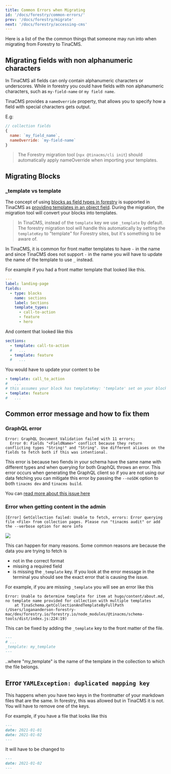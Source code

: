 ```yaml
---
title: Common Errors when Migrating
id: '/docs/forestry/common-errors/'
prev: '/docs/forestry/migrate'
next: '/docs/forestry/accessing-cms'
---
```


Here is a list of the the common things that someone may run into when migrating from Forestry to TinaCMS.

## Migrating fields with non alphanumeric characters

In TinaCMS all fields can only contain alphanumeric characters or underscores. While in forestry you could have fields with non alphanumeric characters, such as `my-field-name` or `my field name`.

TinaCMS provides a `nameOverride` property, that allows you to specify how a field with special characters gets output.

E.g:

```js
// collection fields
{
  name: `my_field_name`,
  nameOverride: `my-field-name`
}
```

> The Forestry migration tool (`npx @tinacms/cli init`) should automatically apply nameOverride when importing your templates.

## Migrating Blocks

### \_template vs template

The concept of using [blocks as field types in forestry](https://forestry.io/docs/settings/fields/blocks/) is supported in TinaCMS as [providing templates in an object field](/docs/editing/blocks/). During the migration, the migration tool will convert your blocks into templates.

> In TinaCMS, instead of the `template` key we use `_template` by default. The forestry migration tool will handle this automatically by setting the `templateKey` to "template" for Forestry sites, but it's something to be aware of.

In TinaCMS, it is common for front matter templates to have `-` in the name and since TinaCMS does not support `-` in the name you will have to update the name of the template to use `_` instead.

For example if you had a front matter template that looked like this.

```yaml
---
label: landing-page
fields:
  - type: blocks
    name: sections
    label: Sections
    template_types:
      - call-to-action
      - feature
      - hero
```

And content that looked like this

```yaml
sections:
  - template: call-to-action
  #   ...
  - template: feature
  #   ...
```

You would have to update your content to be

```yaml
- template: call_to_action
#   ...
# this assumes your block has templateKey: 'template' set on your blocks field.
- template: feature
#   ...
```

## Common error message and how to fix them

### GraphQL error

```
Error: GraphQL Document Validation failed with 11 errors;
  Error 0: Fields "<FieldName>" conflict because they return conflicting types "String!" and "String". Use different aliases on the fields to fetch both if this was intentional.
```

This error is because two fiends in your schema have the same name with different types and when querying for both GraphQL throws an error. This error occurs when generating the GraphQL client so if you are not using our data fetching you can mitigate this error by passing the `--noSDK` option to both `tinacms dev` and `tinacms build`.

You can [read more about this issue here](https://github.com/tinacms/tinacms/issues/3150#issuecomment-1239796350)

### Error when getting content in the admin

```
[Error] GetCollection failed: Unable to fetch, errors: Error querying file <File> from collection pages. Please run "tinacms audit" or add the --verbose option for more info
```

![](https://res.cloudinary.com/forestry-demo/image/upload/v1673619483/tina-io/docs/forestry-migration/Screen-Shot-Error-Messager.png)

This can happen for many reasons. Some common reasons are because the data you are trying to fetch is

- not in the correct format
- missing a required field
- is missing the `_template` key.
  If you look at the error message in the terminal you should see the exact error that is causing the issue.

For example, if you are missing `_template` you will see an error like this

```
Error: Unable to determine template for item at hugo/content/about.md, no template name provided for collection with multiple templates
    at TinaSchema.getCollectionAndTemplateByFullPath (/Users/logananderson-forestry-mac/dev/forestry.io/forestry.io/node_modules/@tinacms/schema-tools/dist/index.js:224:19)
```

This can be fixed by adding the `_template` key to the front matter of the file.

```md
---
# ...
_template: my_template
---
```

..where "my_template" is the name of the template in the collection to which the file belongs.

## Error `YAMLException: duplicated mapping key`

This happens when you have two keys in the frontmatter of your markdown files that are the same. In forestry, this was allowed but in TinaCMS it is not. You will have to remove one of the keys.

For example, if you have a file that looks like this

```md
---
date: 2021-01-01
date: 2021-01-02
---
```

It will have to be changed to

```md
---
date: 2021-01-02
---
```
